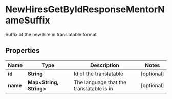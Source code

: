 

# NewHiresGetByIdResponseMentorNameSuffix

Suffix of the new hire in translatable format

## Properties

| Name | Type | Description | Notes |
|------------ | ------------- | ------------- | -------------|
|**id** | **String** | Id of the translatable |  [optional] |
|**name** | **Map&lt;String, String&gt;** | The language that the translatable is in |  [optional] |



